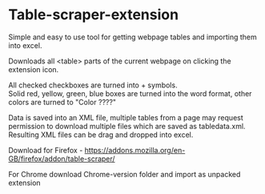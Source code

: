 # Table-scraper-extension
Simple and easy to use tool for getting webpage tables and importing them into excel.

Downloads all &lt;table&gt; parts of the current webpage on clicking the extension icon.

All checked checkboxes are turned into + symbols. <br>
Solid red, yellow, green, blue boxes are turned into the word format, other colors are turned to "Color ????"

Data is saved into an XML file, multiple tables from a page may request permission to download multiple files which are saved as tabledata.xml. <br>
Resulting XML files can be drag and dropped into excel.

Download for Firefox - https://addons.mozilla.org/en-GB/firefox/addon/table-scraper/ <br>

For Chrome download Chrome-version folder and import as unpacked extension

